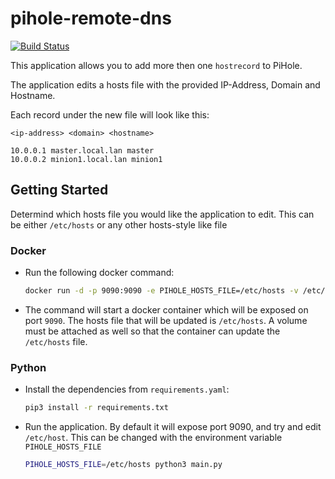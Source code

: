 # pihole-remote-dns

[![Build Status](https://travis-ci.org/Pobek/pihole-dns-updater.svg?branch=master)](https://travis-ci.org/Pobek/pihole-dns-updater)

This application allows you to add more then one `hostrecord` to PiHole.

The application edits a hosts file with the provided IP-Address, Domain and Hostname.

Each record under the new file will look like this:

```
<ip-address> <domain> <hostname>

10.0.0.1 master.local.lan master
10.0.0.2 minion1.local.lan minion1
```

## Getting Started

Determind which hosts file you would like the application to edit.
This can be either `/etc/hosts` or any other hosts-style like file

### Docker

- Run the following docker command:
  
  ```bash
  docker run -d -p 9090:9090 -e PIHOLE_HOSTS_FILE=/etc/hosts -v /etc/hosts:/etc/hosts pobek/pihole-dns-updater:latest
  ```

- The command will start a docker container which will be exposed on port `9090`.
  The hosts file that will be updated is `/etc/hosts`. A volume must be attached as well so that the container
  can update the `/etc/hosts` file.

### Python

- Install the dependencies from `requirements.yaml`:

  ```bash
  pip3 install -r requirements.txt
  ```

- Run the application. By default it will expose port 9090, and try and edit `/etc/host`.
  This can be changed with the environment variable `PIHOLE_HOSTS_FILE`

  ```bash
  PIHOLE_HOSTS_FILE=/etc/hosts python3 main.py
  ```
